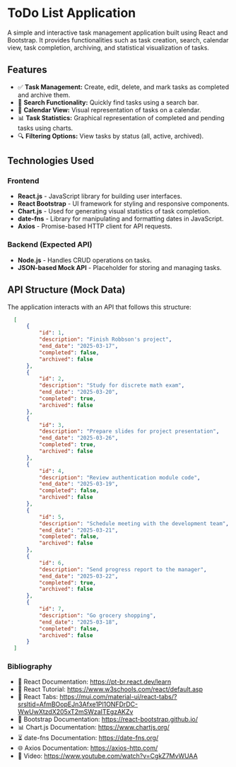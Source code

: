 # ToDo List Application  

A simple and interactive task management application built using React and Bootstrap. It provides functionalities such as task creation, search, calendar view, task completion, archiving, and statistical visualization of tasks. 

  ## Features  
  
  - ✅ **Task Management:** Create, edit, delete, and mark tasks as completed and archive them.  
  - 🔎 **Search Functionality:** Quickly find tasks using a search bar.  
  - 📅 **Calendar View:** Visual representation of tasks on a calendar.  
  - 📊 **Task Statistics:** Graphical representation of completed and pending tasks using charts.  
  - 🔍 **Filtering Options:** View tasks by status (all, active, archived).  

## Technologies Used  
  
  ### Frontend  
  
  - **React.js** - JavaScript library for building user interfaces.  
  - **React Bootstrap** - UI framework for styling and responsive components.  
  - **Chart.js** - Used for generating visual statistics of task completion.  
  - **date-fns** - Library for manipulating and formatting dates in JavaScript.  
  - **Axios** - Promise-based HTTP client for API requests.  
  
  ### Backend (Expected API)  
  
  - **Node.js** - Handles CRUD operations on tasks.  
  - **JSON-based Mock API** - Placeholder for storing and managing tasks.  

## API Structure (Mock Data)
The application interacts with an API that follows this structure:
  ```json
    [
    	{
    		"id": 1,
    		"description": "Finish Robbson's project",
    		"end_date": "2025-03-17",
    		"completed": false,
    		"archived": false
    	},
    	{
    		"id": 2,
    		"description": "Study for discrete math exam",
    		"end_date": "2025-03-20",
    		"completed": true,
    		"archived": false
    	},
    	{
    		"id": 3,
    		"description": "Prepare slides for project presentation",
    		"end_date": "2025-03-26",
    		"completed": true,
    		"archived": false
    	},
    	{
    		"id": 4,
    		"description": "Review authentication module code",
    		"end_date": "2025-03-19",
    		"completed": false,
    		"archived": false
    	},
    	{
    		"id": 5,
    		"description": "Schedule meeting with the development team",
    		"end_date": "2025-03-21",
    		"completed": false,
    		"archived": false
    	},
    	{
    		"id": 6,
    		"description": "Send progress report to the manager",
    		"end_date": "2025-03-22",
    		"completed": true,
    		"archived": false
    	},
    	{
    		"id": 7,
    		"description": "Go grocery shopping",
    		"end_date": "2025-03-18",
    		"completed": false,
    		"archived": false
    	}
    ]
```
### Bibliography
- 📖 React Documentation: https://pt-br.react.dev/learn
- 📖 React Tutorial: https://www.w3schools.com/react/default.asp
- 📖 React Tabs: https://mui.com/material-ui/react-tabs/?srsltid=AfmBOopEJn3Afxe1Pl1ONFDrDC-WwUwXtzdX205xT2mSWzaITEgzAKZv
- 🎨 Bootstrap Documentation: https://react-bootstrap.github.io/
- 📊 Chart.js Documentation: https://www.chartjs.org/
- ⏳ date-fns Documentation: https://date-fns.org/
- 🌐 Axios Documentation: https://axios-http.com/
- 🎥 Video: https://www.youtube.com/watch?v=CgkZ7MvWUAA
